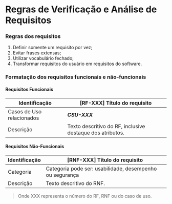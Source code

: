 # Regras de Verificação e Análise de Requisitos

### Regras dos requisitos
1) Definir somente um requisito por vez;
2) Evitar frases extensas;
3) Utilizar vocabulário fechado;
4) Transformar requisitos do usuário em requisitos do software.

### Formatação dos requisitos funcionais e não-funcionais

#### Requisitos Funcionais
| Identificação | [RF-XXX] Título do requisito |
|--|--|
| Casos de Uso relacionados | **_CSU-XXX_** |
| Descrição | Texto descritivo do RF, inclusive destaque dos atributos. |

#### Requisitos Não-Funcionais
| Identificação | [RNF-XXX] Título do requisito |
|--|--|
| Categoria | Categoria pode ser: usabilidade, desempenho ou segurança |
| Descrição | Texto descritivo do RNF. |

> Onde XXX representa o número do RF, RNF ou do caso de uso.
